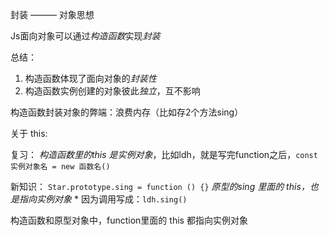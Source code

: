 封装 ——— 对象思想

Js面向对象可以通过*构造函数*实现*封装*

总结：
1. 构造函数体现了面向对象的*封装性*
2. 构造函数实例创建的对象彼此*独立*，互不影响

构造函数封装对象的弊端：浪费内存（比如存2个方法sing）

关于 this:

复习：
*构造函数里的this 是实例对象*，比如ldh，就是写完function之后，`const 实例对象名 = new 函数名()`

新知识：
`Star.prototype.sing = function () {}` *原型的sing 里面的 this，也是指向实例对象*
*
因为调用写成：`ldh.sing()`

构造函数和原型对象中，function里面的 this 都指向实例对象